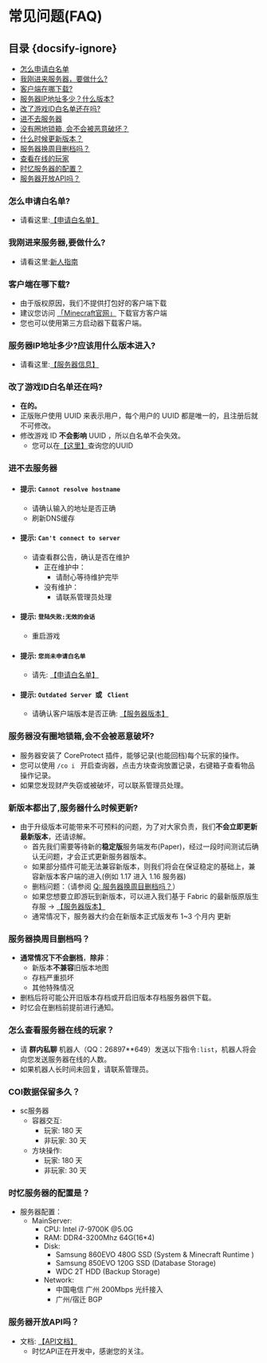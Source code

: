 # 常见问题(FAQ)

## 目录 {docsify-ignore}

- [怎么申请白名单](#怎么申请白名单)
- [我刚进来服务器，要做什么?](#我刚进来服务器要做什么)
- [客户端在哪下载?](#客户端在哪下载)
- [服务器IP地址多少？什么版本?](#服务器IP地址多少应该用什么版本进入)
- [改了游戏ID白名单还在吗?](#改了游戏ID白名单还在吗)
- [进不去服务器](#进不去服务器)
- [没有圈地锁箱, 会不会被恶意破坏？](#服务器没有圈地锁箱会不会被恶意破坏)
- [什么时候更新版本？](#新版本都出了服务器什么时候更新)
- [服务器换周目删档吗？](#服务器换周目删档吗)
- [查看在线的玩家](#怎么查看服务器在线的玩家)
- [时忆服务器的配置？](#时忆服务器的配置是)
- [服务器开放API吗？](#服务器开放API吗)

### 怎么申请白名单?
- 请看这里:[【申请白名单】](/zh-CN/join/whitelist.md)

### 我刚进来服务器,要做什么?
- 请看这里:[新人指南](/zh-CN/guide/playerGuide.md)

### 客户端在哪下载?
- 由于版权原因，我们不提供打包好的客户端下载
- 建议您访问 [「Minecraft官网」](https://minecraft.net) 下载官方客户端
- 您也可以使用第三方启动器下载客户端。

### 服务器IP地址多少?应该用什么版本进入?
- 请看这里:[【服务器信息】](/zh-CN/guide/serverInfo.md)

### 改了游戏ID白名单还在吗?
- **在的。**
- 正版账户使用 UUID 来表示用户，每个用户的 UUID 都是唯一的，且注册后就不可修改。
- 修改游戏 ID **不会影响** UUID ，所以白名单不会失效。
    - 您可以在[【这里】](https://namemc.com/)查询您的UUID

### 进不去服务器
- #### 提示: ``Cannot resolve hostname``
     - 请确认输入的地址是否正确
     - 刷新DNS缓存
- #### 提示: ``Can't connect to server``
    - 请查看群公告，确认是否在维护
        - 正在维护中：
            - 请耐心等待维护完毕
        - 没有维护：
            - 请联系管理员处理 
- #### 提示: ``登陆失败:无效的会话``
    - 重启游戏
- #### 提示: ``您尚未申请白名单``
    - 请先: [【申请白名单】](/zh-CN/join/whitelist.md)
- #### 提示: ``Outdated Server ``或 `` Client`` 
    - 请确认客户端版本是否正确: [【服务器版本】](/zh-CN/guide/serverInfo.md)
    
### 服务器没有圈地锁箱,会不会被恶意破坏?
- 服务器安装了 CoreProtect 插件，能够记录(也能回档)每个玩家的操作。
- 您可以使用 ``/co i `` 开启查询器，点击方块查询放置记录，右键箱子查看物品操作记录。
- 如果您发现财产失窃或被破坏，可以联系管理员处理。

### 新版本都出了,服务器什么时候更新?
- 由于升级版本可能带来不可预料的问题，为了对大家负责，我们**不会立即更新最新版本**，还请谅解。
    - 首先我们需要等待新的**稳定版**服务端发布(Paper)，经过一段时间测试后确认无问题，才会正式更新服务器版本。
    - 如果部分插件可能无法兼容新版本，则我们将会在保证稳定的基础上，兼容新版本客户端的进入(例如 1.17 进入 1.16 服务器)
    - 删档问题：（请参阅 [Q: 服务器换周目删档吗？](#服务器换周目删档吗？)）
    - 如果您想要立即游玩到新版本，可以进入我们基于 Fabric 的最新版原版生存服 ->  [【服务器版本】](/zh-CN/guide/serverInfo.md)
    - 通常情况下，服务器大约会在新版本正式版发布 1~3 个月内 更新

### 服务器换周目删档吗？
- **通常情况下不会删档**，**除非**：
    - 新版本**不兼容**旧版本地图
    - 存档严重损坏
    - 其他特殊情况   
- 删档后将可能公开旧版本存档或开启旧版本存档服务器供下载。   
- 时忆会在删档前提前进行通知。    
        
### 怎么查看服务器在线的玩家？
- 请 **群内私聊** 机器人（QQ：26897\*\*649）发送以下指令``:list``，机器人将会向您发送服务器在线的人数。
- 如果机器人长时间未回复，请联系管理员。

### COI数据保留多久？
- sc服务器
    - 容器交互:
        - 玩家: 180 天
        - 非玩家: 30 天
    - 方块操作:
        - 玩家: 180 天
        - 非玩家: 30 天

### 时忆服务器的配置是？
- 服务器配置：
    - MainServer:
        - CPU: Intel i7-9700K @5.0G
        - RAM: DDR4-3200Mhz 64G(16*4) 
        - Disk:
            - Samsung 860EVO 480G SSD (System & Minecraft Runtime )
            - Samsung 850EVO 120G SSD (Database Storage)
            - WDC 2T HDD (Backup Storage) 
        - Network:
            - 中国电信 广州 200Mbps 光纤接入
            - 广州/宿迁 BGP


### 服务器开放API吗？
- 文档: [【API文档】](/zh-CN/dev/api.md)
    - 时忆API正在开发中，感谢您的关注。

